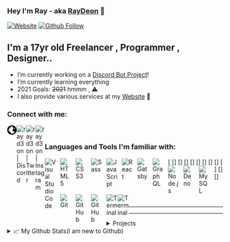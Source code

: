 ### Hey I'm Ray - aka [RayDeon][website] 👋

[![Website](https://img.shields.io/website?label=raydeon.cloud&style=for-the-badge&url=https%3A%2F%2Fraydeon.cloud)](https://raydeon.cloud)
[![Github Follow](https://img.shields.io/github/followers/rayd3on?style=social)](https://github.com/rayd3on) 

## I'm a 17yr old Freelancer , Programmer , Designer..

- I’m currently working on a [Discord Bot Project][passione]!
- I’m currently learning everything
- 2021 Goals: ~~2021~~ hmmm , ⚠️
- I also provide various services at my [Website][website] 🛒

### Connect with me:

[<img align="left" alt="rayds.tech" width="22px" src="https://raw.githubusercontent.com/iconic/open-iconic/master/svg/globe.svg" />][website]
[<img align="left" alt="rayd3on | Discord" width="22px" src="https://cdn.jsdelivr.net/npm/simple-icons@v3/icons/discord.svg" />][discord]
[<img align="left" alt="rayd3on | Twitter" width="22px" src="https://cdn.jsdelivr.net/npm/simple-icons@v3/icons/twitter.svg" />][twitter]
[<img align="left" alt="rayd3on | Instagram" width="22px" src="https://cdn.jsdelivr.net/npm/simple-icons@v3/icons/instagram.svg" />][instagram]

<br />

### Languages and Tools I'm familiar with:

[<img align="left" alt="Visual Studio Code" width="26px" src="https://cdn.jsdelivr.net/gh/devicons/devicon/icons/vscode/vscode-original.svg" style="padding-right:10px;" />
[<img align="left" alt="HTML5" width="26px" src="https://cdn.jsdelivr.net/gh/devicons/devicon/icons/html5/html5-original.svg" style="padding-right:10px;" />]
[<img align="left" alt="CSS3" width="26px" src="https://cdn.jsdelivr.net/gh/devicons/devicon/icons/css3/css3-original.svg" style="padding-right:10px;" />]
[<img align="left" alt="Sass" width="26px" src="https://cdn.jsdelivr.net/gh/devicons/devicon/icons/sass/sass-original.svg" style="padding-right:10px;" />]
[<img align="left" alt="JavaScript" width="26px" src="https://cdn.jsdelivr.net/gh/devicons/devicon/icons/javascript/javascript-original.svg" style="padding-right:10px;" />]
[<img align="left" alt="React" width="26px" src="https://cdn.jsdelivr.net/gh/devicons/devicon/icons/react/react-original.svg" style="padding-right:10px;" />]
[<img align="left" alt="Gatsby" width="26px" src="https://cdn.jsdelivr.net/gh/devicons/devicon/icons/gatsby/gatsby-original.svg" style="padding-right:10px;" />]
[<img align="left" alt="GraphQL" width="26px" src="https://cdn.jsdelivr.net/gh/devicons/devicon/icons/graphql/graphql-plain.svg" style="padding-right:10px;" />]
[<img align="left" alt="Node.js" width="26px" src="https://cdn.jsdelivr.net/gh/devicons/devicon/icons/nodejs/nodejs-original.svg" style="padding-right:10px;" />]
[<img align="left" alt="Deno" width="26px" src="./img/deno-light.svg" style="padding-right:10px;" />]
[<img align="left" alt="MySQL" width="26px" src="https://cdn.jsdelivr.net/gh/devicons/devicon/icons/mysql/mysql-original.svg" style="padding-right:10px;" />]
[<img align="left" alt="Git" width="26px" src="https://cdn.jsdelivr.net/gh/devicons/devicon/icons/git/git-original.svg" style="padding-right:10px;" />]
[<img align="left" alt="GitHub" width="26px" src="https://user-images.githubusercontent.com/3369400/139447912-e0f43f33-6d9f-45f8-be46-2df5bbc91289.png" style="padding-right:10px;" />](https://www.youtube.com/playlist?list=PLkwxH9e_vrAJ0WbEsFA9W3I1W-g_BTsbt#gh-dark-mode-only)
[<img align="left" alt="GitHub" width="26px" src="https://user-images.githubusercontent.com/3369400/139448065-39a229ba-4b06-434b-bc67-616e2ed80c8f.png" style="padding-right:10px;" />](https://www.youtube.com/playlist?list=PLkwxH9e_vrAJ0WbEsFA9W3I1W-g_BTsbt#gh-light-mode-only)
[<img align="left" alt="Terminal" width="26px" src="./img/terminal-light.svg" />](https://www.youtube.com/playlist?list=PLkwxH9e_vrAJ0WbEsFA9W3I1W-g_BTsbt#gh-light-mode-only)
[<img align="left" alt="Terminal" width="26px" src="./img/terminal-dark.svg" />](https://www.youtube.com/playlist?list=PLkwxH9e_vrAJ0WbEsFA9W3I1W-g_BTsbt#gh-dark-mode-only)

<br />
<br />

---

---

<details>
  <summary>Projects</summary>
 
<!--START_SECTION:activity-->
<p>&bull;&nbsp;<img src="https://avatars2.githubusercontent.com/u/69858944?s=60&amp;v=4" alt="Github" width="24" height="24" />&nbsp;<a title="Passione" href="https://discord.gg/d8yS5eH">Passione</a> (<strong>Advanced Discord Bot)<br /><br /></strong>&bull;<strong>&nbsp;<img src="https://media.discordapp.net/attachments/741206496775503982/746818061209960599/pokemon_PNG14.png?width=532&amp;height=560" alt="poke" width="24" height="25" />&nbsp;</strong><a title="Poke" href="https://discord.gg/3nKgP3T">Pokecore</a> (<strong>2K+ Server , Under development!</strong>)</p>

<!--END_SECTION:activity-->

</details>

<details>
  <summary>📈 My Github Stats(I am new to Github) </summary>

  <img align="left" alt="rayd3on's Github Stats" src="https://github-readme-stats.vercel.app/api?username=rayd3on&count_private=false" />

</details>

[website]: https://raydeon.cloud
[passione]: https://discord.gg/d8yS5eH
[css]: https://en.wikipedia.org/wiki/Cascading_Style_Sheets
[discord]: https://discord.gg/d8yS5eH
[twitter]: https://twitter.com/rayd3on
[youtube]: https://youtube.com/codeSTACKr
[instagram]: https://instagram.com/ig_raydeon
[linkedin]: https://linkedin.com/in/codeSTACKr
[vsc]: https://code.visualstudio.com/
[html5]: https://en.wikipedia.org/wiki/HTML5
[js]: https://www.javascript.com/
[njs]: https://nodejs.org
[gql]: https://graphql.org/
[deno]: https://deno.land/
[sql]: https://en.wikipedia.org/wiki/SQL
[msql]: https://www.mysql.com/
[mdb]: https://www.mongodb.com/
[github]: https://github.com/
[git]: https://git-scm.com/
[trm]: about:blank
